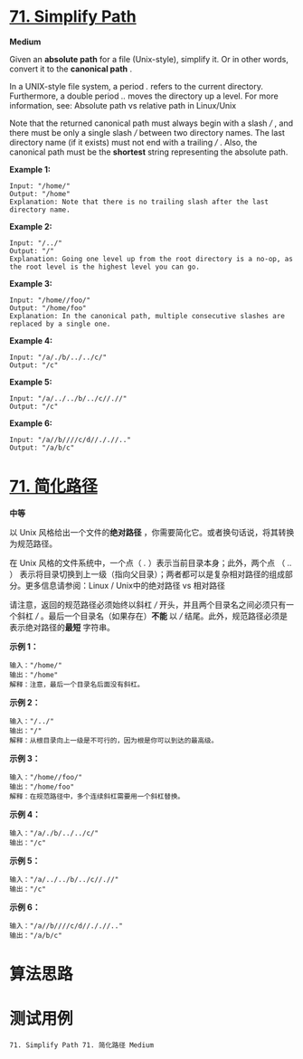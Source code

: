 # [71. Simplify Path][enTitle]

**Medium**

Given an **absolute path**  for a file (Unix-style), simplify it. Or in other words, convert it to the **canonical path** .

In a UNIX-style file system, a period  *.*  refers to the current directory. Furthermore, a double period  *..*  moves the directory up a level. For more information, see: Absolute path vs relative path in Linux/Unix

Note that the returned canonical path must always begin with a slash  */* , and there must be only a single slash  */*  between two directory names. The last directory name (if it exists) must not end with a trailing  */* . Also, the canonical path must be the **shortest**  string representing the absolute path.



**Example 1:** 

```
Input: "/home/"
Output: "/home"
Explanation: Note that there is no trailing slash after the last directory name.
```

**Example 2:** 

```
Input: "/../"
Output: "/"
Explanation: Going one level up from the root directory is a no-op, as the root level is the highest level you can go.
```

**Example 3:** 

```
Input: "/home//foo/"
Output: "/home/foo"
Explanation: In the canonical path, multiple consecutive slashes are replaced by a single one.
```

**Example 4:** 

```
Input: "/a/./b/../../c/"
Output: "/c"
```

**Example 5:** 

```
Input: "/a/../../b/../c//.//"
Output: "/c"
```

**Example 6:** 

```
Input: "/a//b////c/d//././/.."
Output: "/a/b/c"
```


# [71. 简化路径][cnTitle]

**中等**

以 Unix 风格给出一个文件的**绝对路径** ，你需要简化它。或者换句话说，将其转换为规范路径。

在 Unix 风格的文件系统中，一个点（ *.* ）表示当前目录本身；此外，两个点 （ *..* ） 表示将目录切换到上一级（指向父目录）；两者都可以是复杂相对路径的组成部分。更多信息请参阅：Linux / Unix中的绝对路径 vs 相对路径

请注意，返回的规范路径必须始终以斜杠  */*  开头，并且两个目录名之间必须只有一个斜杠  */* 。最后一个目录名（如果存在）**不能** 以  */*  结尾。此外，规范路径必须是表示绝对路径的**最短** 字符串。



**示例 1：** 

```
输入："/home/"
输出："/home"
解释：注意，最后一个目录名后面没有斜杠。

```

**示例 2：** 

```
输入："/../"
输出："/"
解释：从根目录向上一级是不可行的，因为根是你可以到达的最高级。

```

**示例 3：** 

```
输入："/home//foo/"
输出："/home/foo"
解释：在规范路径中，多个连续斜杠需要用一个斜杠替换。

```

**示例 4：** 

```
输入："/a/./b/../../c/"
输出："/c"

```

**示例 5：** 

```
输入："/a/../../b/../c//.//"
输出："/c"

```

**示例 6：** 

```
输入："/a//b////c/d//././/.."
输出："/a/b/c"
```




# 算法思路

# 测试用例
```
71. Simplify Path 71. 简化路径 Medium
```

[enTitle]: https://leetcode.com/problems/simplify-path/
[cnTitle]: https://leetcode-cn.com/problems/simplify-path/
